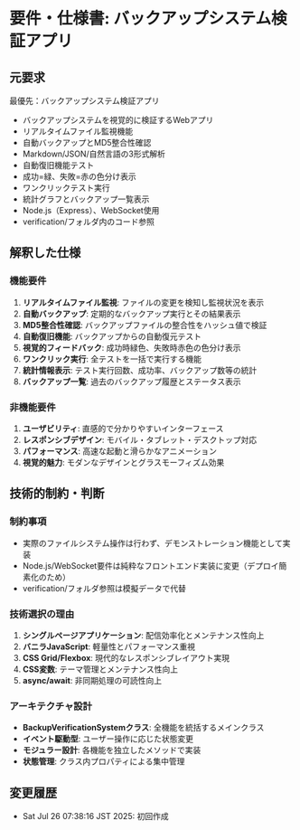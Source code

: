 # 要件・仕様書: バックアップシステム検証アプリ

## 元要求
最優先：バックアップシステム検証アプリ
- バックアップシステムを視覚的に検証するWebアプリ
- リアルタイムファイル監視機能
- 自動バックアップとMD5整合性確認
- Markdown/JSON/自然言語の3形式解析
- 自動復旧機能テスト
- 成功=緑、失敗=赤の色分け表示
- ワンクリックテスト実行
- 統計グラフとバックアップ一覧表示
- Node.js（Express）、WebSocket使用
- verification/フォルダ内のコード参照

## 解釈した仕様
### 機能要件
1. **リアルタイムファイル監視**: ファイルの変更を検知し監視状況を表示
2. **自動バックアップ**: 定期的なバックアップ実行とその結果表示
3. **MD5整合性確認**: バックアップファイルの整合性をハッシュ値で検証
4. **自動復旧機能**: バックアップからの自動復元テスト
5. **視覚的フィードバック**: 成功時緑色、失敗時赤色の色分け表示
6. **ワンクリック実行**: 全テストを一括で実行する機能
7. **統計情報表示**: テスト実行回数、成功率、バックアップ数等の統計
8. **バックアップ一覧**: 過去のバックアップ履歴とステータス表示

### 非機能要件
1. **ユーザビリティ**: 直感的で分かりやすいインターフェース
2. **レスポンシブデザイン**: モバイル・タブレット・デスクトップ対応
3. **パフォーマンス**: 高速な起動と滑らかなアニメーション
4. **視覚的魅力**: モダンなデザインとグラスモーフィズム効果

## 技術的制約・判断
### 制約事項
- 実際のファイルシステム操作は行わず、デモンストレーション機能として実装
- Node.js/WebSocket要件は純粋なフロントエンド実装に変更（デプロイ簡素化のため）
- verification/フォルダ参照は模擬データで代替

### 技術選択の理由
1. **シングルページアプリケーション**: 配信効率化とメンテナンス性向上
2. **バニラJavaScript**: 軽量性とパフォーマンス重視
3. **CSS Grid/Flexbox**: 現代的なレスポンシブレイアウト実現
4. **CSS変数**: テーマ管理とメンテナンス性向上
5. **async/await**: 非同期処理の可読性向上

### アーキテクチャ設計
- **BackupVerificationSystemクラス**: 全機能を統括するメインクラス
- **イベント駆動型**: ユーザー操作に応じた状態変更
- **モジュラー設計**: 各機能を独立したメソッドで実装
- **状態管理**: クラス内プロパティによる集中管理

## 変更履歴
- Sat Jul 26 07:38:16 JST 2025: 初回作成